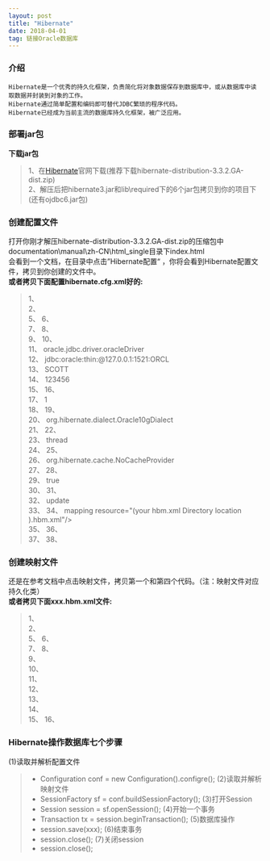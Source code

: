 ```yaml
---
layout: post
title: "Hibernate"
date: 2018-04-01
tag: 链接Oracle数据库
---
```

### 介绍
	
	Hibernate是一个优秀的持久化框架，负责简化将对象数据保存到数据库中，或从数据库中读取数据并封装到对象的工作。
	Hibernate通过简单配置和编码即可替代JDBC繁琐的程序代码。
	Hibernate已经成为当前主流的数据库持久化框架，被广泛应用。

### 部署jar包
	
**下载jar包**

> 1、在[Hibernate](http://www.hibernate.org)官网下载(推荐下载hibernate-distribution-3.3.2.GA-dist.zip)<br>
> 2、解压后把hibernate3.jar和lib\required下的6个jar包拷贝到你的项目下(还有ojdbc6.jar包)<br>

### 创建配置文件

打开你刚才解压hibernate-distribution-3.3.2.GA-dist.zip的压缩包中documentation\manual\zh-CN\html_single目录下index.html<br>
会看到一个文档，在目录中点击”Hibernate配置“ ，你将会看到Hibernate配置文件，拷贝到你创建的文件中。<br>
**或者拷贝下面配置hibernate.cfg.xml好的:**
	
> 1、<?xml version='1.0' encoding='utf-8'?><br>
> 2、<!DOCTYPE hibernate-configuration PUBLIC
> 3、	"-//Hibernate/Hibernate Configuration DTD 3.0//EN"
> 4、	"http://hibernate.sourceforge.net/hibernate-configuration-3.0.dtd"><br>
> 5、
> 6、<hibernate-configuration><br>
> 7、
> 8、	<session-factory><br>
> 9、
> 10、		<!-- Database connection settings --><br>
> 11、		<property name="connection.driver_class">oracle.jdbc.driver.oracleDriver</property><br>
> 12、		<property name="connection.url">jdbc:oracle:thin:@127.0.0.1:1521:ORCL</property><br>
> 13、		<property name="connection.username">SCOTT</property><br>
> 14、		<property name="connection.password">123456</property><br>
> 15、
> 16、		<!-- JDBC connection pool (use the built-in) --><br>
> 17、		<property name="connection.pool_size">1</property><br>
> 18、
> 19、		<!-- SQL dialect --><br>
> 20、		<property name="dialect">org.hibernate.dialect.Oracle10gDialect</property><br>
> 21、
> 22、		<!-- Enable Hibernate's automatic session context management --><br>
> 23、		<property name="current_session_context_class">thread</property><br>
> 24、
> 25、		<!-- Disable the second-level cache  --><br>
> 26、		<property name="cache.provider_class">org.hibernate.cache.NoCacheProvider</property><br>
> 27、
> 28、		<!-- Echo all executed SQL to stdout --><br>
> 29、		<property name="show_sql">true</property><br>
> 30、
> 31、		<!-- Drop and re-create the database schema on startup --><br>
> 32、		<property name="hbm2ddl.auto">update</property><br>
> 33、
> 34、		mapping resource="(your hbm.xml Directory location ).hbm.xml"/><br>
> 35、
> 36、	</session-factory><br>
> 37、
> 38、</hibernate-configuration><br>

### 创建映射文件

还是在参考文档中点击映射文件，拷贝第一个和第四个代码。（注：映射文件对应持久化类）<br>
**或者拷贝下面xxx.hbm.xml文件:**
	
> 1、<?xml version="1.0"?><br>
> 2、<!DOCTYPE hibernate-mapping PUBLIC
> 3、        "-//Hibernate/Hibernate Mapping DTD 3.0//EN"
> 4、        "http://hibernate.sourceforge.net/hibernate-mapping-3.0.dtd"><br>
> 5、
> 6、<hibernate-mapping package="org.hibernate.tutorial.domain"><br>
> 7、
> 8、    <class name="Event" table="EVENTS"><br>
> 9、        <id name="id" column="EVENT_ID"><br>
> 10、            <generator class="native"/><br>
> 11、        </id><br>
> 12、        <property name="date" type="timestamp" column="EVENT_DATE"/><br>
> 13、        <property name="title"/><br>
> 14、   </class><br>
> 15、
> 16、</hibernate-mapping>

### Hibernate操作数据库七个步骤
	
(1)读取并解析配置文件
>* Configuration conf = new Configuration().configre();
(2)读取并解析映射文件
>* SessionFactory sf = conf.buildSessionFactory();
(3)打开Session
>* Session session = sf.openSession();
(4)开始一个事务
>* Transaction tx = session.beginTransaction();
(5)数据库操作
>* session.save(xxx);
(6)结束事务
>* session.close();
(7)关闭session
>* session.close();


	

	
	
	
	